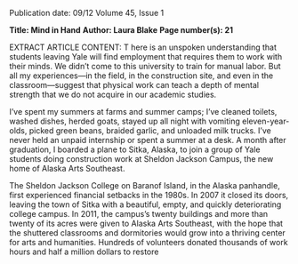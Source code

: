 Publication date: 09/12
Volume 45, Issue 1

**Title: Mind in Hand**
**Author: Laura Blake**
**Page number(s): 21**

EXTRACT ARTICLE CONTENT:
T
here 
is 
an 
unspoken 
understanding that students 
leaving 
Yale 
will 
find 
employment that requires them to 
work with their minds. We didn’t come 
to this university to train for manual 
labor. But all my experiences—in the 
field, in the construction site, and 
even in the classroom—suggest that 
physical work can teach a depth of 
mental strength that we do not acquire 
in our academic studies.

I’ve spent my summers at farms 
and summer camps; I’ve cleaned 
toilets, washed dishes, herded goats, 
stayed up all night with vomiting 
eleven-year-olds, picked green beans, 
braided garlic, and unloaded milk 
trucks. I’ve never held an unpaid 
internship or spent a summer at a 
desk.  A month after graduation, I 
boarded a plane to Sitka, Alaska, to 
join a group of Yale students doing 
construction work at Sheldon Jackson 
Campus, the new home of Alaska 
Arts Southeast.

The Sheldon Jackson College 
on Baranof Island, in the Alaska 
panhandle, first experienced financial 
setbacks in the 1980s. In 2007 it closed 
its doors, leaving the town of Sitka 
with a beautiful, empty, and quickly 
deteriorating college campus. In 
2011, the campus’s twenty buildings 
and more than twenty of its acres 
were given to Alaska Arts Southeast, 
with the hope that the shuttered 
classrooms and dormitories would 
grow into a thriving center for arts and 
humanities. Hundreds of volunteers 
donated thousands of work hours 
and half a million dollars to restore